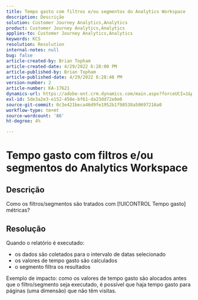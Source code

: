 ```yaml
---
title: Tempo gasto com filtros e/ou segmentos do Analytics Workspace
description: Descrição
solution: Customer Journey Analytics,Analytics
product: Customer Journey Analytics,Analytics
applies-to: Customer Journey Analytics,Analytics
keywords: KCS
resolution: Resolution
internal-notes: null
bug: false
article-created-by: Brian Topham
article-created-date: 4/29/2022 6:28:00 PM
article-published-by: Brian Topham
article-published-date: 4/29/2022 6:28:48 PM
version-number: 2
article-number: KA-17621
dynamics-url: https://adobe-ent.crm.dynamics.com/main.aspx?forceUCI=1&pagetype=entityrecord&etn=knowledgearticle&id=6bd99d18-eac7-ec11-a7b6-0022480a10ee
exl-id: 5de3a2e3-e152-458e-bf61-da23dd72e0e0
source-git-commit: 0c3e421beca46d9fe1952b1f98538a50697216a0
workflow-type: tm+mt
source-wordcount: '86'
ht-degree: 4%

---
```


# Tempo gasto com filtros e/ou segmentos do Analytics Workspace

## Descrição

Como os filtros/segmentos são tratados com [!UICONTROL Tempo gasto] métricas?

## Resolução


Quando o relatório é executado:

- os dados são coletados para o intervalo de datas selecionado
- os valores de tempo gasto são calculados
- o segmento filtra os resultados


Exemplo de impacto: como os valores de tempo gasto são alocados antes que o filtro/segmento seja executado, é possível que haja tempo gasto para páginas (uma dimensão) que não têm visitas.
